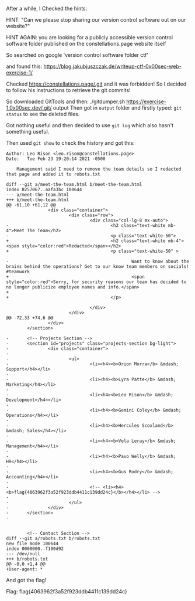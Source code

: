 After a while, I Checked the hints:

HINT: "Can we please stop sharing our version control software out on our website?"

HINT AGAIN: you are looking for a publicly accessible version control software folder published on the constellations.page website itself 



So searched on google 'version control software folder ctf'


and found this: https://blog.jakubjuszczak.de/writeup-ctf-0x00sec-web-exercise-1/

Checked https://constellations.page/.git
and it was forbidden!
So I decided to follow his instructions to retrieve the git commits!


So downloaded GitTools and then:
./gitdumper.sh https://exercise-1.0x00sec.dev/.git/ output
Then got in `output` folder and firstly typed:
`git status` to see the deleted files.

Got nothing useful and then decided to use `git log`
which also hasn't something useful.

Then used `git show` to check the history and got this:
```
Author: Leo Rison <leo.rison@constellations.page>
Date:   Tue Feb 23 19:20:14 2021 -0500

    Management said I need to remove the team details so I redacted that page and added it to robots.txt

diff --git a/meet-the-team.html b/meet-the-team.html
index 8257067..aafa3bc 100644
--- a/meet-the-team.html
+++ b/meet-the-team.html
@@ -61,10 +61,12 @@
                <div class="container">
                        <div class="row">
                                <div class="col-lg-8 mx-auto">
-                                       <h2 class="text-white mb-4">Meet The Team</h2>
-                                       <p class="text-white-50">
+                                       <h2 class="text-white mb-4"><span style="color:red">Redacted</span></h2>
+                                       <p class="text-white-50" >

-                                               Want to know about the brains behind the operations? Get to our know team members on socials! #teamwork
+                                               <span style="color:red">Sorry, for security reasons our team has decided to no longer publicize employee names and info.</span>
+
+                                       </p>

                                </div>
                        </div>
@@ -72,33 +74,6 @@
                </div>
        </section>

-       <!-- Projects Section -->
-       <section id="projects" class="projects-section bg-light">
-               <div class="container">
-
-                       <ul>
-                               <li><h4><b>Orion Morra</b> &mdash; Support</h4></li>
-
-                               <li><h4><b>Lyra Patte</b> &mdash; Marketing</h4></li>
-
-                               <li><h4><b>Leo Rison</b> &mdash; Development</h4></li>
-
-                               <li><h4><b>Gemini Coley</b> &mdash; Operations</h4></li>
-
-                               <li><h4><b>Hercules Scoxland</b> &mdash; Sales</h4></li>
-
-                               <li><h4><b>Vela Leray</b> &mdash; Management</h4></li>
-
-                               <li><h4><b>Pavo Welly</b> &mdash; HR</h4></li>
-
-                               <li><h4><b>Gus Rodry</b> &mdash; Accounting</h4></li>
-
-                               <!-- <li><h4><b>flag{4063962f3a52f923ddb4411c139dd24c}</b></h4></li> -->
-
-                       </ul>
-               </div>
-       </section>
-


        <!-- Contact Section -->
diff --git a/robots.txt b/robots.txt
new file mode 100644
index 0000000..f100d92
--- /dev/null
+++ b/robots.txt
@@ -0,0 +1,4 @@
+User-agent: *
```

And got the flag!


Flag: flag{4063962f3a52f923ddb4411c139dd24c}